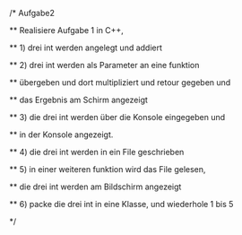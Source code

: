 /* Aufgabe2

** Realisiere Aufgabe 1 in C++,

** 1) drei int werden angelegt und addiert

** 2) drei int werden als Parameter an eine funktion 

** übergeben und dort multipliziert und retour gegeben und 

** das Ergebnis am Schirm angezeigt

** 3) die drei int werden über die Konsole eingegeben und 

** in der Konsole angezeigt.

** 4) die drei int werden in ein File geschrieben

** 5) in einer weiteren funktion wird das File gelesen,

** die drei int werden am Bildschirm angezeigt

** 6) packe die drei int in eine Klasse, und wiederhole 1 bis 5

*/


